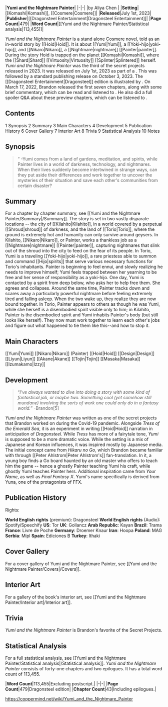 |**Yumi and the Nightmare Painter**|
|-|-|
|by  Aliya Chen |
|**Setting**|[[Komashi\|Komashi]], [[Cosmere\|Cosmere]]|
|**Released**|July 1st, 2023|
|**Publisher**|[[Dragonsteel Entertainment\|Dragonsteel Entertainment]]|
|**Page Count**|479|
|**Word Count**|[[Yumi and the Nightmare Painter/Statistical analysis\|113,455]]|

*Yumi and the Nightmare Painter* is a stand alone Cosmere novel, told as an in-world story by [[Hoid\|Hoid]]. It is about [[Yumi\|Yumi]], a [[Yoki-hijo\|yoki-hijo]], and [[Nikaro\|Nikaro]], a [[Nightmare\|nightmare]] [[Painter\|painter]]. During the story Hoid is trapped on the planet [[Komashi\|Komashi]], where the [[Shard\|Shard]] [[Virtuosity\|Virtuosity]] [[Splinter\|Splintered]] herself.
*Yumi and the Nightmare Painter* was the third of the secret projects released in 2023. It was released on July 1st, 2023 as part of a . This was followed by a standard publishing release on October 3, 2023. The [[Dragonsteel Entertainment\|Dragonsteel]] edition is illustrated by .
On March 17, 2022, Brandon released the first seven chapters, along with some brief commentary, which can be read  and listened to . He also did a full spoiler Q&A about these preview chapters, which can be listened to .

## Contents

1 Synopsis
2 Summary
3 Main Characters
4 Development
5 Publication History
6 Cover Gallery
7 Interior Art
8 Trivia
9 Statistical Analysis
10 Notes


## Synopsis
>“
\-Yumi comes from a land of gardens, meditation, and spirits, while Painter lives in a world of darkness, technology, and nightmares. When their lives suddenly become intertwined in strange ways, can they put aside their differences and work together to uncover the mysteries of their situation and save each other's communities from certain disaster?


## Summary
For a chapter by chapter summary, see [[Yumi and the Nightmare Painter/Summary\|/Summary]].
The story is set in two vastly disparate locations -- the city of [[Kilahito\|Kilahito]], in a world covered by a perpetual [[Shroud\|shroud]] of darkness, and the land of [[Torio\|Torio]], where the ground is extremely hot and humanity can only survive around geysers. In Kilahito, [[Nikaro\|Nikaro]], or Painter, works a thankless job as a [[Nightmare\|nightmare]] [[Painter\|painter]], capturing nightmares that slink out of the shroud into the city to feed on the fear of its people. In Torio, Yumi is a traveling [[Yoki-hijo\|yoki-hijo]], a rare priestess able to summon and command [[Hijo\|spirits]] that serve various necessary functions for Torio's inhabitants. Painter is beginning to feel ennui, and slowly realizing he needs to improve himself; Yumi feels trapped between her yearning to be free and her sense of responsibility as a yoki-hijo.
One day, Yumi is contacted by a spirit from deep below, who asks her to help free them. She agrees and collapses. Around the same time, Painter tracks down and scares away a particularly powerful nightmare before feeling extremely tired and falling asleep. When the two wake up, they realize they are now bound together. In Torio, Painter appears to others as though he was Yumi, while she herself is a disembodied spirit visible only to him; in Kilahito, Painter is the disembodied spirit and Yumi inhabits Painter's body (but still looks like herself). They now must work together to learn each other's jobs and figure out what happened to tie them like this--and how to stop it.

## Main Characters
[[Yumi\|Yumi]]
[[Nikaro\|Nikaro]] (Painter)
[[Hoid\|Hoid]]
[[Design\|Design]]
[[Liyun\|Liyun]]
[[Akane\|Akane]]
[[Tojin\|Tojin]]
[[Masaka\|Masaka]]
[[Izumakamo\|Izzy]]
## Development
>“*I've always wanted to dive into doing a story with some kind of fantastical job, or maybe two. Something cool (yet somehow still mundane) involving the sorts of work one could only do in a fantasy world.*”
\-Brandon[5]


*Yumi and the Nightmare Painter* was written as one of the secret projects that Brandon worked on during the Covid-19 pandemic. Alongside *Tress of the Emerald Sea*, it is an experiment in writing [[Hoid\|Hoid]] narration in anticipation of *Dragonsteel*. While *Tress* has more of a fairytale tone, *Yumi* is supposed to be a more dramatic voice.
While the setting is a mix of Japanese and Korean influences, it was inspired mostly by Japanese media. The initial concept came from *Hikaru no Go*, which Brandon became familiar with through [[Peter Ahlstrom\|Peter Ahlstrom's]] fan-translation. In it, a young boy finds a Go board haunted by an old master who offers to teach him the game -- hence a ghostly Painter teaching Yumi his craft, while ghostly Yumi teaches Painter hers. Additional inspiration came from *Your Name*, as well as *Final Fantasy X*. Yumi's name specifically is derived from Yuna, one of the protagonists of FFX.


## Publication History
Rights:


**World English rights** (premium): Dragonsteel
**World English rights** (Audio): Spotify/Speechify
**US**: Tor
**UK**: Gollancz
**Arab Republic**: Kayan
**Brazil**: Trama
**France**: Livre de Poche
**Germany**: Droemer Knaur
**Iran**: Hoopa
**Poland**: MAG
**Serbia**: Mipl
**Spain**: Ediciones B
**Turkey**: Ithaki

## Cover Gallery
For a cover gallery of Yumi and the Nightmare Painter, see [[Yumi and the Nightmare Painter/Covers\|/Covers]].
## Interior Art
For a gallery of the book's interior art, see [[Yumi and the Nightmare Painter/Interior art\|/Interior art]].
## Trivia
*Yumi and the Nightmare Painter* is Brandon's favorite of the Secret Projects.
## Statistical Analysis
For a full statistical analysis, see [[Yumi and the Nightmare Painter/Statistical analysis\|/Statistical analysis]].
*Yumi and the Nightmare Painter* consists of forty-one chapters and two epilogues. It has a total word count of 113,455.

|**Word Count**|113,455|Excluding postscript.|
|-|-|
|**Page Count**|479|Dragonsteel edition|
|**Chapter Count**|43|Including epilogues.|



https://coppermind.net/wiki/Yumi_and_the_Nightmare_Painter